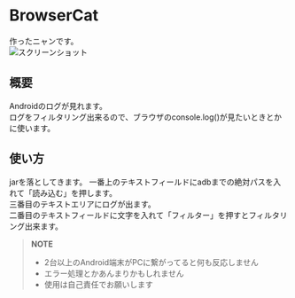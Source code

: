 # BrowserCat
作ったニャンです。  
![スクリーンショット](http://dl.dropbox.com/u/54255753/%E3%82%B9%E3%82%AF%E3%83%AA%E3%83%BC%E3%83%B3%E3%82%B7%E3%83%A7%E3%83%83%E3%83%88%202012-10-19%2020.22.30.png)

## 概要
Androidのログが見れます。  
ログをフィルタリング出来るので、ブラウザのconsole.log()が見たいときとかに使います。  

## 使い方
jarを落としてきます。
一番上のテキストフィールドにadbまでの絶対パスを入れて「読み込む」を押します。  
三番目のテキストエリアにログが出ます。  
二番目のテキストフィールドに文字を入れて「フィルター」を押すとフィルタリング出来ます。  

> **NOTE**
> - 2台以上のAndroid端末がPCに繋がってると何も反応しません
> - エラー処理とかあんまりかもしれません
> - 使用は自己責任でお願いします
